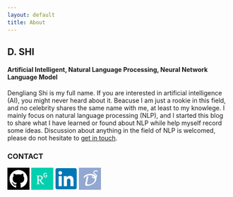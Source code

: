 ```yaml
---
layout: default
title: About
---
```


<div class="page-header">
  <h2>D. SHI</h2>
  <h4 class="sub-title">Artificial Intelligent, Natural Language Processing, Neural Network Language Model</h4>
</div>

<div class="row">
    <div class="col-sm-8">
        <p class="about">
        Dengliang Shi is my full name. If you are interested in artificial intelligence (AI), you might never heard about it. Beacuse I am just a rookie in this field, and no celebrity shares the same name with me, at least to my knowlege. I mainly focus on natural language processing (NLP), and I started this blog to share what I have learned or found about NLP while help myself record some ideas. Discussion about anything in the field of NLP is welcomed, please do not hesitate to <a href="mailto:dengliang.shi@yahoo.com">get in touch</a>.
        </p>
    </div>
    <div class="col-sm-3 col-sm-offset-1">
        <div class="panel panel-default">
            <div class="panel-heading">
                <h3 class="panel-title">
                  CONTACT
                </h3>
            </div>
            <div class="panel-body">
                <a href="https://github.com/dengliangshi" target="_blank"><img src="/images/github.png" class="img-rounded"></a>
                <a href="https://www.researchgate.net/profile/Dengliang_Shi" target="_blank"><img src="/images/researchgate.png" class="img-rounded"></a>
                <img src="/images/linkin.png" class="img-rounded">
                <a href="/" ><img src="/images/blog.png" class="img-rounded"></a>
            </div>
        </div>
    </div>
</div>
